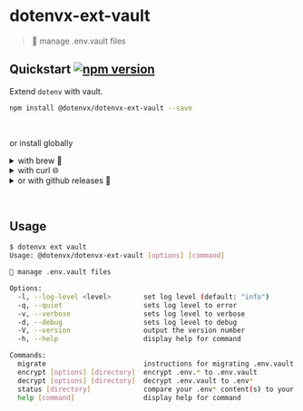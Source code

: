 # dotenvx-ext-vault

> 🔐 manage .env.vault files

## Quickstart [![npm version](https://img.shields.io/npm/v/@dotenvx/dotenvx-ext-vault.svg)](https://www.npmjs.com/package/@dotenvx/dotenvx-ext-vault)

Extend `dotenv` with vault.

```sh
npm install @dotenvx/dotenvx-ext-vault --save
```
&nbsp;

or install globally

<details><summary>with brew 🍺</summary><br>

```sh
brew install dotenvx/brew/dotenvx-ext-vault
dotenvx ext vault help
```

&nbsp;

</details>

<details><summary>with curl 🌐 </summary><br>

```sh
curl -sfS https://dotenvx.sh/ext/vault | sh
dotenvx ext vault help
```

&nbsp;

</details>

<details><summary>or with github releases 🐙</summary><br>

```sh
curl -L -o dotenvx-ext-vault.tar.gz "https://github.com/dotenvx/dotenvx-ext-vault/releases/latest/download/dotenvx-ext-vault-$(uname -s)-$(uname -m).tar.gz"
tar -xzf dotenvx-ext-vault.tar.gz
./dotenvx-ext-vault help
```

</details>


&nbsp;

## Usage

```sh
$ dotenvx ext vault
Usage: @dotenvx/dotenvx-ext-vault [options] [command]

🔐 manage .env.vault files

Options:
  -l, --log-level <level>        set log level (default: "info")
  -q, --quiet                    sets log level to error
  -v, --verbose                  sets log level to verbose
  -d, --debug                    sets log level to debug
  -V, --version                  output the version number
  -h, --help                     display help for command

Commands:
  migrate                        instructions for migrating .env.vault to encrypted env file(s)
  encrypt [options] [directory]  encrypt .env.* to .env.vault
  decrypt [options] [directory]  decrypt .env.vault to .env*
  status [directory]             compare your .env* content(s) to your .env.vault decrypted content(s)
  help [command]                 display help for command
```

